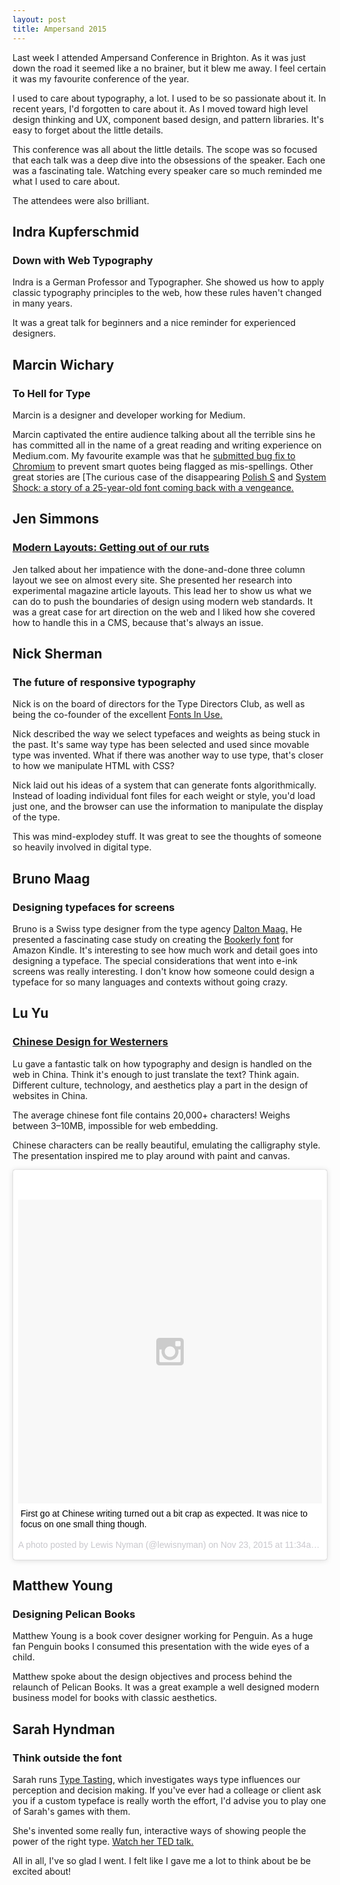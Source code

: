 ```yaml
---
layout: post
title: Ampersand 2015
---
```


Last week I attended Ampersand Conference in Brighton. As it was just down the road it seemed like a no brainer, but it blew me away. I feel certain it was my favourite conference of the year.

I used to care about typography, a lot. I used to be so passionate about it. In recent years, I'd forgotten to care about it. As I moved toward high level design thinking and UX, component based design, and pattern libraries. It's easy to forget about the little details.

This conference was all about the little details. The scope was so focused that each talk was a deep dive into the obsessions of the speaker. Each one was a fascinating tale. Watching every speaker care so much reminded me what I used to care about.

The attendees were also brilliant.

## Indra Kupferschmid
### Down with Web Typography

Indra is a German Professor and Typographer. She showed us how to apply classic typography principles to the web, how these rules haven't changed in many years. 

It was a great talk for beginners and a nice reminder for experienced designers. 

## Marcin Wichary
### To Hell for Type

Marcin is a designer and developer working for Medium.

Marcin captivated the entire audience talking about all the terrible sins he has committed all in the name of  a great reading and writing experience on Medium.com. My favourite example was that he [submitted bug fix to Chromium](https://medium.com/@mwichary/fixing-a-chrome-dictionary-issue-bbd7c5314f01#.o8qmnmgcz) to prevent smart quotes being flagged as mis-spellings. Other great stories are [The curious case of the disappearing [Polish S](https://medium.com/medium-eng/the-curious-case-of-disappearing-polish-s-fa398313d4df#.x6ma5f8lx) and [System Shock: a story of a 25-year-old font coming back with a vengeance.](https://medium.com/@mwichary/system-shock-6b1dc6d6596f#.5iamh16hg)

## Jen Simmons
### [Modern Layouts: Getting out of our ruts](https://speakerdeck.com/jensimmons/modern-layouts-getting-out-of-our-ruts-40-mins)

Jen talked about her impatience with the done-and-done three column layout we see on almost every site. She presented her research into experimental magazine article layouts. This lead her to show us what we can do to push the boundaries of design using modern web standards. It was a great case for art direction on the web and I liked how she covered how to handle this in a CMS, because that's always an issue.

## Nick Sherman
### The future of responsive typography

Nick is on the board of directors for the Type Directors Club, as well as being the co-founder of the excellent [Fonts In Use.](http://fontsinuse.com)

Nick described the way we select typefaces and weights as being stuck in the past. It's same way type has been selected and used since movable type was invented. What if there was another way to use type, that's closer to how we manipulate HTML with CSS?

Nick laid out his ideas of a system that can generate fonts algorithmically. Instead of loading individual font files for each weight or style, you'd load just one, and the browser can use the information to manipulate the display of the type.

This was mind-explodey stuff. It was great to see the thoughts of someone so heavily involved in digital type.

## Bruno Maag
### Designing typefaces for screens

Bruno is a Swiss type designer from the type agency [Dalton Maag.](https://daltonmaag.com) He presented a fascinating case study on creating the [Bookerly font](http://typedetail.com/bookerly.html) for Amazon Kindle. It's interesting to see how much work and detail goes into designing a typeface. The special considerations that went into e-ink screens was really interesting. I don't know how someone could design a typeface for so many languages and contexts without going crazy.

## Lu Yu
### [Chinese Design for Westerners](https://speakerdeck.com/lugotype/chinese-design-for-westerners)

Lu gave a fantastic talk on how typography and design is handled on the web in China. Think it's enough to just translate the text? Think again. Different culture, technology, and aesthetics play a part in the design of websites in China.

The average chinese font file contains 20,000+ characters! Weighs between 3–10MB, impossible for web embedding.  

Chinese characters can be really beautiful, emulating the calligraphy style. The presentation inspired me to play around with paint and canvas.

<blockquote class="instagram-media" data-instgrm-captioned data-instgrm-version="6" style=" background:#FFF; border:0; border-radius:3px; box-shadow:0 0 1px 0 rgba(0,0,0,0.5),0 1px 10px 0 rgba(0,0,0,0.15); margin: 1px; max-width:658px; padding:0; width:99.375%; width:-webkit-calc(100% - 2px); width:calc(100% - 2px);"><div style="padding:8px;"> <div style=" background:#F8F8F8; line-height:0; margin-top:40px; padding:50.0% 0; text-align:center; width:100%;"> <div style=" background:url(data:image/png;base64,iVBORw0KGgoAAAANSUhEUgAAACwAAAAsCAMAAAApWqozAAAAGFBMVEUiIiI9PT0eHh4gIB4hIBkcHBwcHBwcHBydr+JQAAAACHRSTlMABA4YHyQsM5jtaMwAAADfSURBVDjL7ZVBEgMhCAQBAf//42xcNbpAqakcM0ftUmFAAIBE81IqBJdS3lS6zs3bIpB9WED3YYXFPmHRfT8sgyrCP1x8uEUxLMzNWElFOYCV6mHWWwMzdPEKHlhLw7NWJqkHc4uIZphavDzA2JPzUDsBZziNae2S6owH8xPmX8G7zzgKEOPUoYHvGz1TBCxMkd3kwNVbU0gKHkx+iZILf77IofhrY1nYFnB/lQPb79drWOyJVa/DAvg9B/rLB4cC+Nqgdz/TvBbBnr6GBReqn/nRmDgaQEej7WhonozjF+Y2I/fZou/qAAAAAElFTkSuQmCC); display:block; height:44px; margin:0 auto -44px; position:relative; top:-22px; width:44px;"></div></div> <p style=" margin:8px 0 0 0; padding:0 4px;"> <a href="https://www.instagram.com/p/-cHL5EzSm4/" style=" color:#000; font-family:Arial,sans-serif; font-size:14px; font-style:normal; font-weight:normal; line-height:17px; text-decoration:none; word-wrap:break-word;" target="_blank">First go at Chinese writing turned out a bit crap as expected. It was nice to focus on one small thing though.</a></p> <p style=" color:#c9c8cd; font-family:Arial,sans-serif; font-size:14px; line-height:17px; margin-bottom:0; margin-top:8px; overflow:hidden; padding:8px 0 7px; text-align:center; text-overflow:ellipsis; white-space:nowrap;">A photo posted by Lewis Nyman (@lewisnyman) on <time style=" font-family:Arial,sans-serif; font-size:14px; line-height:17px;" datetime="2015-11-23T19:34:59+00:00">Nov 23, 2015 at 11:34am PST</time></p></div></blockquote>
<script async defer src="//platform.instagram.com/en_US/embeds.js"></script>

## Matthew Young
### Designing Pelican Books

Matthew Young is a book cover designer working for Penguin. As a huge fan Penguin books I consumed this presentation with the wide eyes of a child. 

Matthew spoke about the design objectives and process behind the relaunch of Pelican Books. It was a great example a well designed modern business model for books with classic aesthetics. 

## Sarah Hyndman
### Think outside the font

Sarah runs [Type Tasting,](http://www.typetasting.com/) which investigates ways type influences our perception and decision making. If you've ever had a colleage or client ask you if a custom typeface is really worth the effort, I'd advise you to play one of Sarah's games with them.

She's invented some really fun, interactive ways of showing people the power of the right type. [Watch her TED talk.](https://www.youtube.com/watch?v=OXc-VZ4Vwbo)

All in all, I've so glad I went. I felt like I gave me a lot to think about be be excited about!
